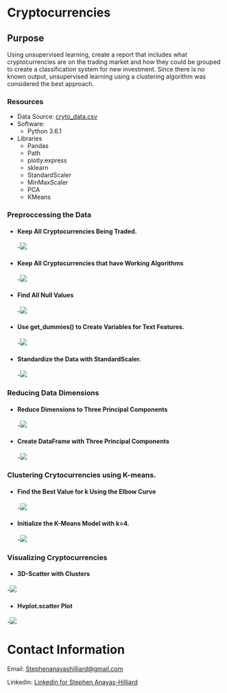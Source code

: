 # Cryptocurrencies

## Purpose
Using unsupervised learning, create a report that includes what cryptocurrencies are on the trading market and how they could be grouped to create a classification system for new investment.   Since there is no known output, unsupervised learning using a clustering algorithm was considered the best approach.


### Resources
- Data Source: [cryto_data.csv](https://github.com/stephenanayashilliard/Cryptocurrencies/blob/main/Resources/crypto_data.csv) 
- Software:
  - Python 3.6.1
- Libraries
  - Pandas
  - Path
  - plotly.express
  - sklearn
  - StandardScaler
  - MinMaxScaler
  - PCA
  - KMeans

### Preproccessing the Data
 - #### Keep All Cryptocurrencies Being Traded.
    -![](https://github.com/stephenanayashilliard/Cryptocurrencies/blob/main/Resources/cryptocurrencies_being_traded.png) 
 - #### Keep All Cryptocurrencies that have Working Algorithms
    -![](https://github.com/stephenanayashilliard/Cryptocurrencies/blob/main/Resources/crypto_with_working_algorithms.png) 
 - #### Find All Null Values
    -![](https://github.com/stephenanayashilliard/Cryptocurrencies/blob/main/Resources/find_null_values.png) 
 - #### Use get_dummies() to Create Variables for Text Features.
    -![](https://github.com/stephenanayashilliard/Cryptocurrencies/blob/main/Resources/get_dummies_for_text_features.png) 
 - #### Standardize the Data with StandardScaler.
    -![](https://github.com/stephenanayashilliard/Cryptocurrencies/blob/main/Resources/standardScaler.png) 

### Reducing Data Dimensions
 - #### Reduce Dimensions to Three Principal Components
   -![](https://github.com/stephenanayashilliard/Cryptocurrencies/blob/main/Resources/reduce_dimensions_to_three_components.png) 
 - #### Create DataFrame with Three Principal Components
   -![](https://github.com/stephenanayashilliard/Cryptocurrencies/blob/main/Resources/reduce_dimensions_to_three_components.png) 

### Clustering Crytocurrencies using K-means.
 - #### Find the Best Value for k Using the Elbow Curve
   -![](https://github.com/stephenanayashilliard/Cryptocurrencies/blob/main/Resources/Elbow_curve_for_k.png)
 - #### Initialize the K-Means Model with k=4.
   -![](https://github.com/stephenanayashilliard/Cryptocurrencies/blob/main/Resources/initialize_Kmeans_Model.png) 

### Visualizing Cryptocurrencies
 - #### 3D-Scatter with Clusters
  -![](https://github.com/stephenanayashilliard/Cryptocurrencies/blob/main/Resources/3D-Scatter.png)
 - #### Hvplot.scatter Plot 
  -![](https://github.com/stephenanayashilliard/Cryptocurrencies/blob/main/Resources/hvplot_scatter.png) 
  
# Contact Information
Email: Stephenanayashilliard@gmail.com

Linkedin: [Linkedin for Stephen Anayas-Hilliard](https://www.linkedin.com/in/stephen-anayas-hilliard-942a8431/)
